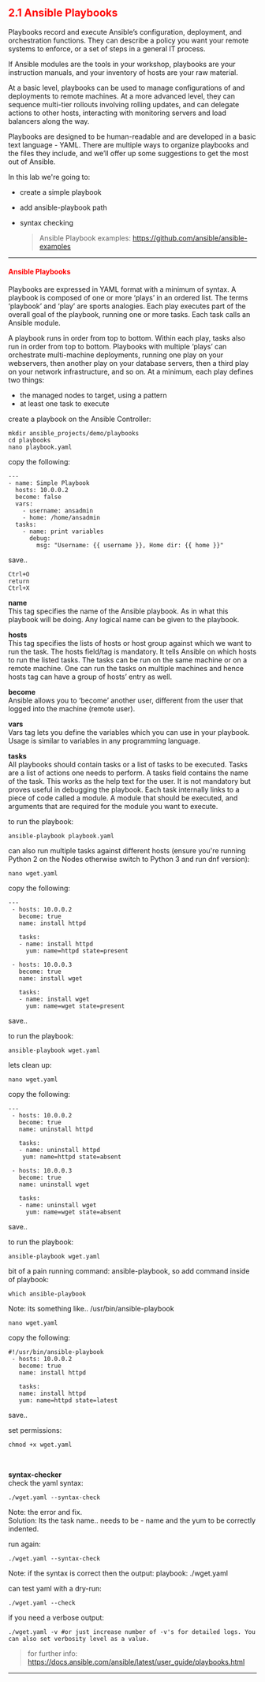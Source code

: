 ## <font color='red'> 2.1 Ansible Playbooks </font>
Playbooks record and execute Ansible’s configuration, deployment, and orchestration functions. They can describe a policy you want your remote systems to enforce, or a set of steps in a general IT process.

If Ansible modules are the tools in your workshop, playbooks are your instruction manuals, and your inventory of hosts are your raw material.

At a basic level, playbooks can be used to manage configurations of and deployments to remote machines. At a more advanced level, they can sequence multi-tier rollouts involving rolling updates, and can delegate actions to other hosts, interacting with monitoring servers and load balancers along the way.

Playbooks are designed to be human-readable and are developed in a basic text language - YAML. There are multiple ways to organize playbooks and the files they include, and we’ll offer up some suggestions to get the most out of Ansible.

In this lab we're going to:
* create a simple playbook
* add ansible-playbook path
* syntax checking

  > Ansible Playbook examples: https://github.com/ansible/ansible-examples

---

#### <font color='red'> Ansible Playbooks </font>
Playbooks are expressed in YAML format with a minimum of syntax. A playbook is composed of one or more ‘plays’ in an ordered list. The terms ‘playbook’ and ‘play’ are sports analogies. Each play executes part of the overall goal of the playbook, running one or more tasks. Each task calls an Ansible module.

A playbook runs in order from top to bottom. Within each play, tasks also run in order from top to bottom. Playbooks with multiple ‘plays’ can orchestrate multi-machine deployments, running one play on your webservers, then another play on your database servers, then a third play on your network infrastructure, and so on. At a minimum, each play defines two things:
* the managed nodes to target, using a pattern
* at least one task to execute

create a playbook on the Ansible Controller:
```
mkdir ansible_projects/demo/playbooks
cd playbooks
nano playbook.yaml
```
copy the following:
```
---
- name: Simple Playbook
  hosts: 10.0.0.2
  become: false
  vars:
    - username: ansadmin
    - home: /home/ansadmin
  tasks:
    - name: print variables
      debug:
        msg: "Username: {{ username }}, Home dir: {{ home }}"
```
save..
```
Ctrl+O
return
Ctrl+X
```

**name**  
This tag specifies the name of the Ansible playbook. As in what this playbook will be doing. Any logical name can be given to the playbook.

**hosts**  
This tag specifies the lists of hosts or host group against which we want to run the task. The hosts field/tag is mandatory. It tells Ansible on which hosts to run the listed tasks. The tasks can be run on the same machine or on a remote machine. One can run the tasks on multiple machines and hence hosts tag can have a group of hosts’ entry as well.

**become**  
Ansible allows you to ‘become’ another user, different from the user that logged into the machine (remote user).

**vars**  
Vars tag lets you define the variables which you can use in your playbook. Usage is similar to variables in any programming language.

**tasks**  
All playbooks should contain tasks or a list of tasks to be executed. Tasks are a list of actions one needs to perform. A tasks field contains the name of the task. This works as the help text for the user. It is not mandatory but proves useful in debugging the playbook. Each task internally links to a piece of code called a module. A module that should be executed, and arguments that are required for the module you want to execute.

to run the playbook:
```
ansible-playbook playbook.yaml
```
can also run multiple tasks against different hosts (ensure you're running Python 2 on the Nodes otherwise switch to Python 3 and run dnf version):
```
nano wget.yaml
```
copy the following:
```
---
 - hosts: 10.0.0.2
   become: true
   name: install httpd

   tasks:
   - name: install httpd
     yum: name=httpd state=present 
 
 - hosts: 10.0.0.3
   become: true
   name: install wget

   tasks:
   - name: install wget
     yum: name=wget state=present
```
save..

to run the playbook:
```
ansible-playbook wget.yaml
```
lets clean up:
```
nano wget.yaml
```
copy the following:
```
---
 - hosts: 10.0.0.2
   become: true
   name: uninstall httpd

   tasks:
   - name: uninstall httpd
    yum: name=httpd state=absent 
 
 - hosts: 10.0.0.3
   become: true
   name: uninstall wget

   tasks:
   - name: uninstall wget
     yum: name=wget state=absent
```
save..

to run the playbook:
```
ansible-playbook wget.yaml
```

bit of a pain running command: ansible-playbook, so add command inside of playbook:
```
which ansible-playbook
```
Note: its something like.. /usr/bin/ansible-playbook
```
nano wget.yaml
```
copy the following:
```
#!/usr/bin/ansible-playbook
 - hosts: 10.0.0.2
   become: true
   name: install httpd

   tasks:
   name: install httpd
   yum: name=httpd state=latest
```
save..

set permissions:
```
chmod +x wget.yaml
```
</br>

**syntax-checker**  
check the yaml syntax:
```
./wget.yaml --syntax-check
```
Note: the error and fix.  
Solution: Its the task name..  needs to be - name and the yum to be correctly indented.

run again:
```
./wget.yaml --syntax-check
```
Note: if the syntax is correct then the output: playbook: ./wget.yaml

can test yaml with a dry-run:
```
./wget.yaml --check
```
if you need a verbose output:
```
./wget.yaml -v #or just increase number of -v's for detailed logs. You can also set verbosity level as a value.
```

  > for further info: https://docs.ansible.com/ansible/latest/user_guide/playbooks.html

---